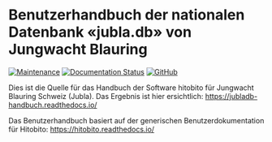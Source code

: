 # Benutzerhandbuch der nationalen Datenbank «jubla.db» von Jungwacht Blauring


[![Maintenance](https://img.shields.io/badge/Maintained%3F-yes-green.svg)](https://GitHub.com/jubla-ch/handbuch-jubladb-hitobito/graphs/commit-activity)
[![Documentation Status](https://readthedocs.org/projects/jubladb-handbuch/badge/?version=latest)](https://jubladb-handbuch.readthedocs.io/de/latest/?badge=latest)
[![GitHub](https://img.shields.io/github/license/jubla-ch/handbuch-jubladb-hitobito)](https://github.com/jubla-ch/handbuch-jubladb-hitobito/blob/master/LICENSE)


Dies ist die Quelle für das Handbuch der Software hitobito für Jungwacht Blauring Schweiz (Jubla). Das Ergebnis ist hier ersichtlich: https://jubladb-handbuch.readthedocs.io/

Das Benutzerhandbuch basiert auf der generischen Benutzerdokumentation für Hitobito: https://hitobito.readthedocs.io/ 
